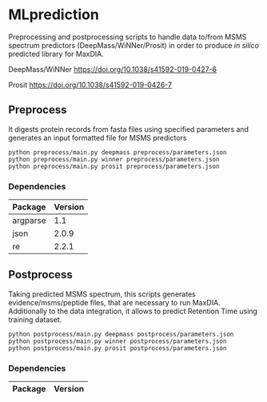 # MLprediction

Preprocessing and postprocessing scripts to handle data to/from MSMS spectrum predictors (DeepMass/WiNNer/Prosit) in order
to produce _in silico_ predicted library for MaxDIA.

DeepMass/WiNNer
https://doi.org/10.1038/s41592-019-0427-6

Prosit
https://doi.org/10.1038/s41592-019-0426-7

## Preprocess
It digests protein records from fasta files using specified parameters and generates an input formatted file for MSMS predictors
```
python preprocess/main.py deepmass preprocess/parameters.json
python preprocess/main.py winner preprocess/parameters.json
python preprocess/main.py prosit preprocess/parameters.json
```

### Dependencies
| Package    | Version |
|:---------- |:------- |
| argparse   | 1.1     |
| json       | 2.0.9   |
| re         | 2.2.1   |

## Postprocess
Taking predicted MSMS spectrum, this scripts generates evidence/msms/peptide files, that are necessary to run MaxDIA.
Additionally to the data integration, it allows to predict Retention Time using training dataset.
```
python postprocess/main.py deepmass postprocess/parameters.json
python postprocess/main.py winner postprocess/parameters.json
python postprocess/main.py prosit postprocess/parameters.json
```


### Dependencies
| Package    | Version |
|:---------- |:------- |

